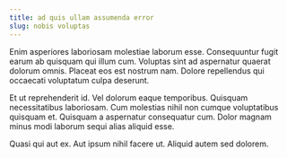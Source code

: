 ```yaml
---
title: ad quis ullam assumenda error
slug: nobis voluptas
---
```


Enim asperiores laboriosam molestiae laborum esse. Consequuntur fugit earum ab quisquam qui illum cum. Voluptas sint ad aspernatur quaerat dolorum omnis. Placeat eos est nostrum nam. Dolore repellendus qui occaecati voluptatum culpa deserunt.

Et ut reprehenderit id. Vel dolorum eaque temporibus. Quisquam necessitatibus laboriosam. Cum molestias nihil non cumque voluptatibus quisquam et. Quisquam a aspernatur consequatur cum. Dolor magnam minus modi laborum sequi alias aliquid esse.

Quasi qui aut ex. Aut ipsum nihil facere ut. Aliquid autem sed dolorem.
